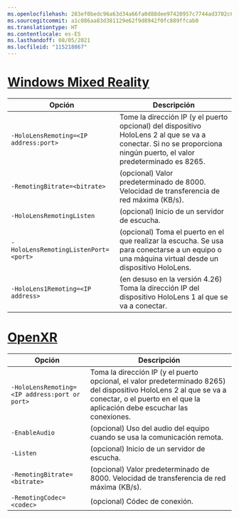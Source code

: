 ```yaml
---
ms.openlocfilehash: 283ef0bedc96a63d34a66fa0d88dee97420957c7744ad3702c6ac3bc34c14310
ms.sourcegitcommit: a1c086aa83d381129e62f9d8942f0fc889ffcab0
ms.translationtype: HT
ms.contentlocale: es-ES
ms.lasthandoff: 08/05/2021
ms.locfileid: "115218867"
---
```

# <a name="windows-mixed-reality"></a>[Windows Mixed Reality](#tab/wmr)

| Opción | Descripción |
| ------ | ----------- |
| `-HoloLensRemoting=<IP address:port>` | Tome la dirección IP (y el puerto opcional) del dispositivo HoloLens 2 al que se va a conectar. Si no se proporciona ningún puerto, el valor predeterminado es 8265. |
| `-RemotingBitrate=<bitrate>` | (opcional) Valor predeterminado de 8000. Velocidad de transferencia de red máxima (KB/s). |
| `-HoloLensRemotingListen` | (opcional) Inicio de un servidor de escucha. |
| `-HoloLensRemotingListenPort=<port>` | (opcional) Toma el puerto en el que realizar la escucha. Se usa para conectarse a un equipo o una máquina virtual desde un dispositivo HoloLens. |
| `-HoloLens1Remoting=<IP address>` | (en desuso en la versión 4.26) Toma la dirección IP del dispositivo HoloLens 1 al que se va a conectar. |

# <a name="openxr"></a>[OpenXR](#tab/openxr)

| Opción | Descripción |
| ------ | ----------- |
| `-HoloLensRemoting=<IP address:port or port>` | Toma la dirección IP (y el puerto opcional, el valor predeterminado 8265) del dispositivo HoloLens 2 al que se va a conectar, o el puerto en el que la aplicación debe escuchar las conexiones. |
| `-EnableAudio` | (opcional) Uso del audio del equipo cuando se usa la comunicación remota.  |
| `-Listen` | (opcional) Inicio de un servidor de escucha. |
| `-RemotingBitrate=<bitrate>` | (opcional) Valor predeterminado de 8000. Velocidad de transferencia de red máxima (KB/s). |
| `-RemotingCodec=<codec>` | (opcional) Códec de conexión.  |